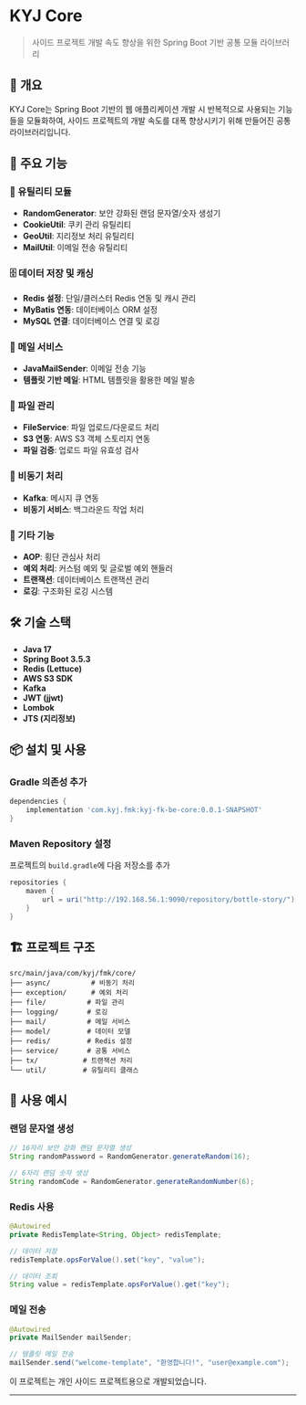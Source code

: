 # KYJ Core

> 사이드 프로젝트 개발 속도 향상을 위한 Spring Boot 기반 공통 모듈 라이브러리

## 📖 개요

KYJ Core는 Spring Boot 기반의 웹 애플리케이션 개발 시 반복적으로 사용되는 기능들을 모듈화하여, 사이드 프로젝트의 개발 속도를 대폭 향상시키기 위해 만들어진 공통 라이브러리입니다.

## 🚀 주요 기능

### 🔧 유틸리티 모듈
- **RandomGenerator**: 보안 강화된 랜덤 문자열/숫자 생성기
- **CookieUtil**: 쿠키 관리 유틸리티
- **GeoUtil**: 지리정보 처리 유틸리티
- **MailUtil**: 이메일 전송 유틸리티

### 🗄️ 데이터 저장 및 캐싱
- **Redis 설정**: 단일/클러스터 Redis 연동 및 캐시 관리
- **MyBatis 연동**: 데이터베이스 ORM 설정
- **MySQL 연결**: 데이터베이스 연결 및 로깅

### 📧 메일 서비스
- **JavaMailSender**: 이메일 전송 기능
- **템플릿 기반 메일**: HTML 템플릿을 활용한 메일 발송

### 📁 파일 관리
- **FileService**: 파일 업로드/다운로드 처리
- **S3 연동**: AWS S3 객체 스토리지 연동
- **파일 검증**: 업로드 파일 유효성 검사



### 🔄 비동기 처리
- **Kafka**: 메시지 큐 연동
- **비동기 서비스**: 백그라운드 작업 처리

### 🎯 기타 기능
- **AOP**: 횡단 관심사 처리
- **예외 처리**: 커스텀 예외 및 글로벌 예외 핸들러
- **트랜잭션**: 데이터베이스 트랜잭션 관리
- **로깅**: 구조화된 로깅 시스템

## 🛠 기술 스택

- **Java 17**
- **Spring Boot 3.5.3**
- **Redis (Lettuce)**
- **AWS S3 SDK**
- **Kafka**
- **JWT (jjwt)**
- **Lombok**
- **JTS (지리정보)**

## 📦 설치 및 사용

### Gradle 의존성 추가

```gradle
dependencies {
    implementation 'com.kyj.fmk:kyj-fk-be-core:0.0.1-SNAPSHOT'
}
```

### Maven Repository 설정

프로젝트의 `build.gradle`에 다음 저장소를 추가

```gradle
repositories {
    maven {
        url = uri("http://192.168.56.1:9090/repository/bottle-story/")
    }
}
```

## 🏗 프로젝트 구조

```
src/main/java/com/kyj/fmk/core/
├── async/          # 비동기 처리
├── exception/      # 예외 처리
├── file/          # 파일 관리
├── logging/       # 로깅
├── mail/          # 메일 서비스
├── model/         # 데이터 모델
├── redis/         # Redis 설정
├── service/       # 공통 서비스
├── tx/           # 트랜잭션 처리
└── util/         # 유틸리티 클래스
```

## 🎯 사용 예시

### 랜덤 문자열 생성
```java
// 16자리 보안 강화 랜덤 문자열 생성
String randomPassword = RandomGenerator.generateRandom(16);

// 6자리 랜덤 숫자 생성
String randomCode = RandomGenerator.generateRandomNumber(6);
```

### Redis 사용
```java
@Autowired
private RedisTemplate<String, Object> redisTemplate;

// 데이터 저장
redisTemplate.opsForValue().set("key", "value");

// 데이터 조회
String value = redisTemplate.opsForValue().get("key");
```

### 메일 전송
```java
@Autowired
private MailSender mailSender;

// 템플릿 메일 전송
mailSender.send("welcome-template", "환영합니다!", "user@example.com");
```




이 프로젝트는 개인 사이드 프로젝트용으로 개발되었습니다.

---

